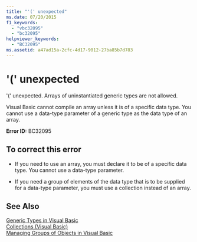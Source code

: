 ```yaml
---
title: "'(' unexpected"
ms.date: 07/20/2015
f1_keywords: 
  - "vbc32095"
  - "bc32095"
helpviewer_keywords: 
  - "BC32095"
ms.assetid: a47ad15a-2cfc-4d17-9012-27ba85b7d783
---
```

# '(' unexpected
'(' unexpected. Arrays of uninstantiated generic types are not allowed.  
  
 Visual Basic cannot compile an array unless it is of a specific data type. You cannot use a data-type parameter of a generic type as the data type of an array.  
  
 **Error ID:** BC32095  
  
## To correct this error  
  
-   If you need to use an array, you must declare it to be of a specific data type. You cannot use a data-type parameter.  
  
-   If you need a group of elements of the data type that is to be supplied for a data-type parameter, you must use a collection instead of an array.  
  
## See Also  
 [Generic Types in Visual Basic](../../visual-basic/programming-guide/language-features/data-types/generic-types.md)  
 [Collections (Visual Basic)](~/docs/visual-basic/programming-guide/concepts/collections.md)  
 [Managing Groups of Objects in Visual Basic](https://msdn.microsoft.com/library/50be4910-4732-4d5f-a18a-055a162e9037)
